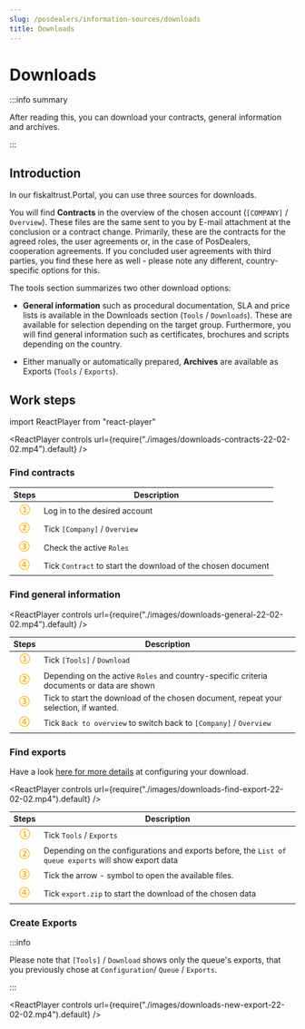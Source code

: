 ```yaml
---
slug: /posdealers/information-sources/downloads
title: Downloads
---
```

# Downloads

:::info summary

After reading this, you can download your contracts, general information and archives.

:::

## Introduction
In our fiskaltrust.Portal, you can use three sources for downloads. 

You will find **Contracts** in the overview of the chosen account (`[COMPANY]` / `Overview`). These files are the same sent to you by E-mail attachment at the conclusion or a contract change. Primarily, these are the contracts for the agreed roles, the user agreements or, in the case of PosDealers, cooperation agreements. If you concluded user agreements with third parties, you find these here as well - please note any different, country-specific options for this. 

The tools section summarizes two other download options:  

* **General information** such as procedural documentation, SLA and price lists is available in the Downloads section (`Tools` / `Downloads`). These are available for selection depending on the target group. Furthermore, you will find general information such as certificates, brochures and scripts depending on the country.

* Either manually or automatically prepared, **Archives** are available as Exports (`Tools` / `Exports`).

## Work steps

import ReactPlayer from "react-player"

<ReactPlayer controls url={require("./images/downloads-contracts-22-02-02.mp4").default} /><br />

### Find contracts

| Steps | Description                                                                                                                |
|:----------------------:|-------------------------------------------------------------------------------------------------------------------------------------|
|![Number 1](images/Numbers/circle-1o.png) |Log in to the desired account |
|![Number 2](images/Numbers/circle-2o.png) |Tick `[Company]` / `Overview` |
|![Number 3](images/Numbers/circle-3o.png) |Check the active `Roles`   |
|![Number 4](images/Numbers/circle-4o.png)|Tick `Contract` to start the download of the chosen document  |

### Find general information


<ReactPlayer controls url={require("./images/downloads-general-22-02-02.mp4").default} /><br />


| Steps | Description                                                                                                                |
|:----------------------:|-------------------------------------------------------------------------------------------------------------------------------------|
|![Number 1](images/Numbers/circle-1o.png) |Tick `[Tools]` / `Download` |
|![Number 2](images/Numbers/circle-2o.png) |Depending on the active `Roles` and country-specific criteria documents or data are shown |
|![Number 3](images/Numbers/circle-3o.png) |Tick to start the download of the chosen document, repeat your selection, if wanted.   |
|![Number 4](images/Numbers/circle-4o.png)|Tick `Back to overview` to switch back to `[Company]` / `Overview`  |

### Find exports

Have a look [here for more details](exports) at configuring your download. 


<ReactPlayer controls url={require("./images/downloads-find-export-22-02-02.mp4").default} /><br />


| Steps | Description                                                                                                                |
|:----------------------:|-------------------------------------------------------------------------------------------------------------------------------------|
|![Number 1](images/Numbers/circle-1o.png) |Tick `Tools` / `Exports` |
|![Number 2](images/Numbers/circle-2o.png) |Depending on the configurations and exports before, the `List of queue exports` will show export data |
|![Number 3](images/Numbers/circle-3o.png) |Tick the arrow - symbol to open the available files.   |
|![Number 4](images/Numbers/circle-4o.png)|Tick `export.zip` to start the download of the chosen data  |


### Create Exports

:::info 

Please note that `[Tools]` / `Download` shows only the queue's exports, that you previously chose at `Configuration`/ `Queue` / `Exports`. 


:::

<ReactPlayer controls url={require("./images/downloads-new-export-22-02-02.mp4").default} /><br />

